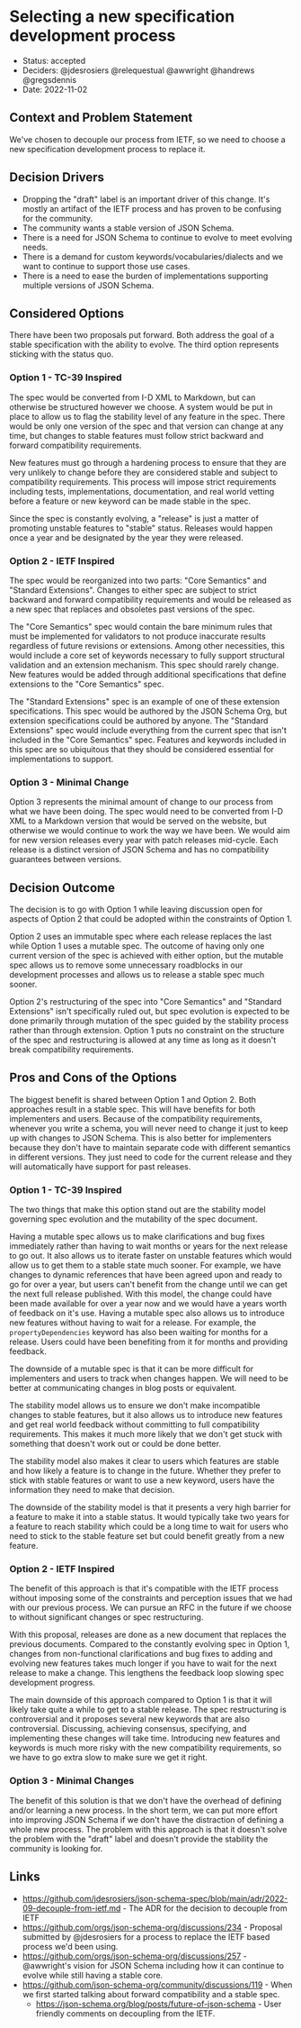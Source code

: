 # Selecting a new specification development process

* Status: accepted
* Deciders: @jdesrosiers @relequestual @awwright @handrews @gregsdennis
* Date: 2022-11-02

## Context and Problem Statement
We've chosen to decouple our process from IETF, so we need to choose a new
specification development process to replace it.

## Decision Drivers
* Dropping the "draft" label is an important driver of this change. It's mostly
  an artifact of the IETF process and has proven to be confusing for the
  community.
* The community wants a stable version of JSON Schema.
* There is a need for JSON Schema to continue to evolve to meet evolving
  needs.
* There is a demand for custom keywords/vocabularies/dialects and we want to
  continue to support those use cases.
* There is a need to ease the burden of implementations supporting multiple
  versions of JSON Schema.

## Considered Options
There have been two proposals put forward. Both address the goal of a stable
specification with the ability to evolve. The third option represents sticking
with the status quo.

### Option 1 - TC-39 Inspired
The spec would be converted from I-D XML to Markdown, but can otherwise be
structured however we choose. A system would be put in place to allow us to flag
the stability level of any feature in the spec. There would be only one version
of the spec and that version can change at any time, but changes to stable
features must follow strict backward and forward compatibility requirements.

New features must go through a hardening process to ensure that they are very
unlikely to change before they are considered stable and subject to
compatibility requirements. This process will impose strict requirements
including tests, implementations, documentation, and real world vetting before a
feature or new keyword can be made stable in the spec.

Since the spec is constantly evolving, a "release" is just a matter of promoting
unstable features to "stable" status. Releases would happen once a year and be
designated by the year they were released.

### Option 2 - IETF Inspired
The spec would be reorganized into two parts: "Core Semantics" and "Standard
Extensions". Changes to either spec are subject to strict backward and forward
compatibility requirements and would be released as a new spec that replaces and
obsoletes past versions of the spec.

The "Core Semantics" spec would contain the bare minimum rules that must be
implemented for validators to not produce inaccurate results regardless of
future revisions or extensions. Among other necessities, this would include a
core set of keywords necessary to fully support structural validation and an
extension mechanism. This spec should rarely change. New features would be added
through additional specifications that define extensions to the "Core Semantics"
spec.

The "Standard Extensions" spec is an example of one of these extension
specifications. This spec would be authored by the JSON Schema Org, but
extension specifications could be authored by anyone. The "Standard Extensions"
spec would include everything from the current spec that isn't included in the
"Core Semantics" spec. Features and keywords included in this spec are so
ubiquitous that they should be considered essential for implementations to
support.

### Option 3 - Minimal Change
Option 3 represents the minimal amount of change to our process from what we
have been doing. The spec would need to be converted from I-D XML to a Markdown
version that would be served on the website, but otherwise we would continue to
work the way we have been. We would aim for new version releases every year with
patch releases mid-cycle. Each release is a distinct version of JSON Schema and
has no compatibility guarantees between versions.

## Decision Outcome
The decision is to go with Option 1 while leaving discussion open for aspects of
Option 2 that could be adopted within the constraints of Option 1.

Option 2 uses an immutable spec where each release replaces the last while
Option 1 uses a mutable spec. The outcome of having only one current version of
the spec is achieved with either option, but the mutable spec allows us to
remove some unnecessary roadblocks in our development processes and allows us to
release a stable spec much sooner.

Option 2's restructuring of the spec into "Core Semantics" and "Standard
Extensions" isn't specifically ruled out, but spec evolution is expected to be
done primarily through mutation of the spec guided by the stability process
rather than through extension. Option 1 puts no constraint on the structure of
the spec and restructuring is allowed at any time as long as it doesn't break
compatibility requirements.

## Pros and Cons of the Options
The biggest benefit is shared between Option 1 and Option 2. Both approaches
result in a stable spec. This will have benefits for both implementers and
users. Because of the compatibility requirements, whenever you write a schema,
you will never need to change it just to keep up with changes to JSON Schema.
This is also better for implementers because they don't have to maintain
separate code with different semantics in different versions. They just need to
code for the current release and they will automatically have support for past
releases.

### Option 1 - TC-39 Inspired
The two things that make this option stand out are the stability model governing
spec evolution and the mutability of the spec document.

Having a mutable spec allows us to make clarifications and bug fixes immediately
rather than having to wait months or years for the next release to go out. It
also allows us to iterate faster on unstable features which would allow us to
get them to a stable state much sooner. For example, we have changes to dynamic
references that have been agreed upon and ready to go for over a year, but users
can't benefit from the change until we can get the next full release published.
With this model, the change could have been made available for over a year now
and we would have a years worth of feedback on it's use. Having a mutable spec
also allows us to introduce new features without having to wait for a release.
For example, the `propertyDependencies` keyword has also been waiting for months
for a release. Users could have been benefiting from it for months and providing
feedback.

The downside of a mutable spec is that it can be more difficult for implementers
and users to track when changes happen. We will need to be better at
communicating changes in blog posts or equivalent.

The stability model allows us to ensure we don't make incompatible changes to
stable features, but it also allows us to introduce new features and get real
world feedback without committing to full compatibility requirements. This makes
it much more likely that we don't get stuck with something that doesn't work out
or could be done better.

The stability model also makes it clear to users which features are stable and
how likely a feature is to change in the future. Whether they prefer to stick
with stable features or want to use a new keyword, users have the information
they need to make that decision.

The downside of the stability model is that it presents a very high barrier for
a feature to make it into a stable status. It would typically take two years for
a feature to reach stability which could be a long time to wait for users who
need to stick to the stable feature set but could benefit greatly from a new
feature.

### Option 2 - IETF Inspired
The benefit of this approach is that it's compatible with the IETF process
without imposing some of the constraints and perception issues that we had with
our previous process. We can pursue an RFC in the future if we choose to without
significant changes or spec restructuring.

With this proposal, releases are done as a new document that replaces the
previous documents. Compared to the constantly evolving spec in Option 1,
changes from non-functional clarifications and bug fixes to adding and evolving
new features takes much longer if you have to wait for the next release to make
a change. This lengthens the feedback loop slowing spec development progress.

The main downside of this approach compared to Option 1 is that it will likely
take quite a while to get to a stable release. The spec restructuring is
controversial and it proposes several new keywords that are also controversial.
Discussing, achieving consensus, specifying, and implementing these changes will
take time. Introducing new features and keywords is much more risky with the new
compatibility requirements, so we have to go extra slow to make sure we get it
right.

### Option 3 - Minimal Changes
The benefit of this solution is that we don't have the overhead of defining
and/or learning a new process. In the short term, we can put more effort into
improving JSON Schema if we don't have the distraction of defining a whole new
process. The problem with this approach is that it doesn't solve the problem
with the "draft" label and doesn't provide the stability the community is
looking for.

## Links
* https://github.com/jdesrosiers/json-schema-spec/blob/main/adr/2022-09-decouple-from-ietf.md -
  The ADR for the decision to decouple from IETF
* https://github.com/orgs/json-schema-org/discussions/234 - Proposal submitted
  by @jdesrosiers for a process to replace the IETF based process we'd been
  using.
* https://github.com/orgs/json-schema-org/discussions/257 - @awwright's vision
  for JSON Schema including how it can continue to evolve while still having a
  stable core.
* https://github.com/json-schema-org/community/discussions/119 - When we first
  started talking about forward compatibility and a stable spec.
  * https://json-schema.org/blog/posts/future-of-json-schema - User friendly
    comments on decoupling from the IETF.
